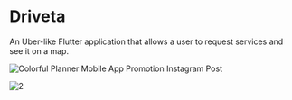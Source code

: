 # Driveta
An Uber-like Flutter application that allows a user to request services and see it on a map.

![Colorful Planner Mobile App Promotion Instagram Post](https://user-images.githubusercontent.com/46373332/185737310-6336c176-feba-4510-ae54-ae3b9e5516e0.png)

![2](https://user-images.githubusercontent.com/46373332/185738201-27537ffd-6e2d-4024-9a7e-48334e337f70.png)
